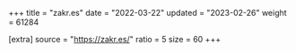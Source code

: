 +++
title = "zakr.es"
date = "2022-03-22"
updated = "2023-02-26"
weight = 61284

[extra]
source = "https://zakr.es/"
ratio = 5
size = 60
+++
